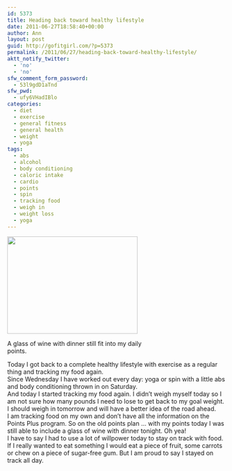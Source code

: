 ```yaml
---
id: 5373
title: Heading back toward healthy lifestyle
date: 2011-06-27T18:58:40+00:00
author: Ann
layout: post
guid: http://gofitgirl.com/?p=5373
permalink: /2011/06/27/heading-back-toward-healthy-lifestyle/
aktt_notify_twitter:
  - 'no'
  - 'no'
sfw_comment_form_password:
  - 53l9gdD1aTnd
sfw_pwd:
  - ufy6VHadIBlo
categories:
  - diet
  - exercise
  - general fitness
  - general health
  - weight
  - yoga
tags:
  - abs
  - alcohol
  - body conditioning
  - caloric intake
  - cardio
  - points
  - spin
  - tracking food
  - weigh in
  - weight loss
  - yoga
---
```

<div id="attachment_5379" style="width: 310px" class="wp-caption alignleft">
  <a href="http://gofitgirl.com/blog/wp-content/uploads/2011/06/wine-dream-3.jpg"><img class="size-medium wp-image-5379" title="wine dream 3" src="http://gofitgirl.com/blog/wp-content/uploads/2011/06/wine-dream-3-300x224.jpg" alt="" width="300" height="224" /></a>
  
  <p class="wp-caption-text">
    A glass of wine with dinner still fit into my daily points.
  </p>
</div>

  
Today I got back to a complete healthy lifestyle with exercise as a regular thing and tracking my food again.  
Since Wednesday I have worked out every day: yoga or spin with a little abs and body conditioning thrown in on Saturday.  
And today I started tracking my food again. I didn&#8217;t weigh myself today so I am not sure how many pounds I need to lose to get back to my goal weight. I should weigh in tomorrow and will have a better idea of the road ahead.  
I am tracking food on my own and don&#8217;t have all the information on the Points Plus program. So on the old points plan &#8230; with my points today I was still able to include a glass of wine with dinner tonight. Oh yea!  
I have to say I had to use a lot of willpower today to stay on track with food. If I really wanted to eat something I would eat a piece of fruit, some carrots or chew on a piece of sugar-free gum. But I am proud to say I stayed on track all day.